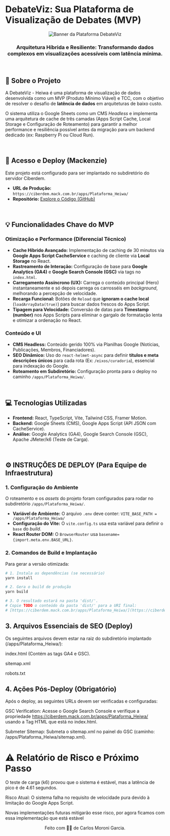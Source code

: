 # DebateViz: Sua Plataforma de Visualização de Debates (MVP)

<div align="center">
<img src="https://ik.imagekit.io/8h7kfljfc/heiwa/image.png?updatedAt=1750537214936" alt="Banner da Plataforma DebateViz">
<br>
<h3>Arquitetura Híbrida e Resiliente: Transformando dados complexos em visualizações acessíveis com latência mínima.</h3>
</div>

<br>

## 🎯 Sobre o Projeto

A DebateViz - Heiwa é uma plataforma de visualização de dados desenvolvida como um MVP (Produto Mínimo Viável) e TCC, com o objetivo de resolver o desafio de **latência de dados** em arquiteturas de baixo custo.

O sistema utiliza o Google Sheets como um CMS *Headless* e implementa uma arquitetura de cache de três camadas (Apps Script Cache, Local Storage e Configuração de Roteamento) para garantir a melhor performance e resiliência possível antes da migração para um backend dedicado (ex: Raspberry Pi ou Cloud Run).

<br>

## 🚀 Acesso e Deploy (Mackenzie)

Este projeto está configurado para ser implantado no subdiretório do servidor Ciberdem.

* **URL de Produção:** `https://ciberdem.mack.com.br/apps/Plataforma_Heiwa/`
* **Repositório:** [Explore o Código (GitHub)](https://github.com/carlosmoronisud/MVP-Heiva-Plataforma_01)

<br>

## 💡 Funcionalidades Chave do MVP

### Otimização e Performance (Diferencial Técnico)

* **Cache Híbrido Avançado:** Implementação de caching de 30 minutos via **Google Apps Script CacheService** e caching de cliente via **Local Storage** no React.
* **Rastreamento de Interação:** Configuração de base para **Google Analytics (GA4)** e **Google Search Console (GSC)** via tags no `index.html`.
* **Carregamento Assíncrono (UX):** Carrega o conteúdo principal (Hero) instantaneamente e só depois carrega os carrosséis em *background*, melhorando a percepção de velocidade.
* **Recarga Funcional:** Botões de `Reload` que **ignoram o cache local** (`loadArrayData(true)`) para buscar dados frescos do Apps Script.
* **Tipagem para Velocidade:** Conversão de datas para **Timestamp (number)** nos Apps Scripts para eliminar o gargalo de formatação lenta e otimizar a ordenação no React.

### Conteúdo e UI

* **CMS Headless:** Conteúdo gerido 100% via Planilhas Google (Notícias, Publicações, Membros, Financiadores).
* **SEO Dinâmico:** Uso do `react-helmet-async` para definir **títulos e meta descrições únicos** para cada rota (Ex: `/eixos/curadoria`), essencial para indexação do Google.
* **Roteamento em Subdiretório:** Configuração pronta para o deploy no caminho `/apps/Plataforma_Heiwa/`.

<br>

## 💻 Tecnologias Utilizadas

-   **Frontend:** React, TypeScript, Vite, Tailwind CSS, Framer Motion.
-   **Backend:** Google Sheets (CMS), Google Apps Script (API JSON com CacheService).
-   **Análise:** Google Analytics (GA4), Google Search Console (GSC), Apache JMeter/k6 (Teste de Carga).

<br>

## ⚙️ INSTRUÇÕES DE DEPLOY (Para Equipe de Infraestrutura)

### 1. Configuração do Ambiente

O roteamento e os *assets* do projeto foram configurados para rodar no subdiretório `/apps/Plataforma_Heiwa/`.

* **Variável de Ambiente:** O arquivo `.env` deve conter: `VITE_BASE_PATH = /apps/Plataforma_Heiwa/`
* **Configuração do Vite:** O `vite.config.ts` usa esta variável para definir o `base` do *build*.
* **React Router DOM:** O `BrowserRouter` usa `basename={import.meta.env.BASE_URL}`.

### 2. Comandos de Build e Implantação

Para gerar a versão otimizada:

```bash
# 1. Instala as dependências (se necessário)
yarn install

# 2. Gera o build de produção
yarn build

# 3. O resultado estará na pasta 'dist/'. 
# Copie TODO o conteúdo da pasta 'dist/' para a URI final:
# [https://ciberdem.mack.com.br/apps/Plataforma_Heiwa/](https://ciberdem.mack.com.br/apps/Plataforma_Heiwa/)
```
## 3. Arquivos Essenciais de SEO (Deploy)
Os seguintes arquivos devem estar na raiz do subdiretório implantado (/apps/Plataforma_Heiwa/):

index.html (Contém as tags GA4 e GSC).

sitemap.xml

robots.txt

## 4. Ações Pós-Deploy (Obrigatório)
Após o deploy, as seguintes URLs devem ser verificadas e configuradas:

GSC Verification: Acesse o Google Search Console e verifique a propriedade https://ciberdem.mack.com.br/apps/Plataforma_Heiwa/ usando a Tag HTML que está no index.html.

Submeter Sitemap: Submeta o sitemap.xml no painel do GSC (caminho: /apps/Plataforma_Heiwa/sitemap.xml).

# ⚠️ Relatório de Risco e Próximo Passo
O teste de carga (k6) provou que o sistema é estável, mas a latência de pico é de 4.61 segundos.

Risco Atual: O sistema falha no requisito de velocidade pura devido à limitação do Google Apps Script.

Novas implementações futuras mitigarão esse risco, por agora ficamos com essa implementação que está estável

<div align="center"> Feito com 👐🏾 de Carlos Moroni Garcia. </div>
